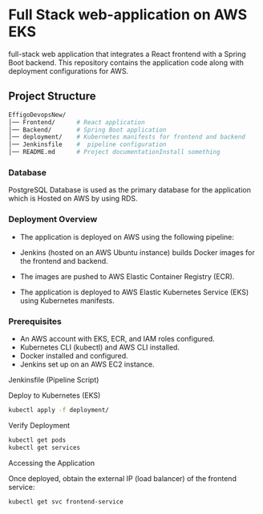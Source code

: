 # Full Stack web-application on AWS EKS

full-stack web application that integrates a React frontend with a Spring Boot backend. This repository contains the application code along with deployment configurations for AWS.

## Project Structure
```bash
EffigoDevopsNew/
│── Frontend/      # React application
│── Backend/       # Spring Boot application
│── deployment/    # Kubernetes manifests for frontend and backend
│── Jenkinsfile    #  pipeline configuration
│── README.md      # Project documentationInstall something
```

### Database

PostgreSQL Database is used as the primary database for the application which is Hosted on AWS by using RDS.




### Deployment Overview

- The application is deployed on AWS using the following pipeline:

- Jenkins (hosted on an AWS Ubuntu instance) builds Docker images for the frontend and backend.

- The images are pushed to AWS Elastic Container Registry (ECR).

- The application is deployed to AWS Elastic Kubernetes Service (EKS) using Kubernetes manifests.

### Prerequisites

- An AWS account with EKS, ECR, and IAM roles configured.
- Kubernetes CLI (kubectl) and AWS CLI installed.
- Docker installed and configured.
- Jenkins set up on an AWS EC2 instance.


Jenkinsfile (Pipeline Script)

Deploy to Kubernetes (EKS)
```bash
kubectl apply -f deployment/ 
```
Verify Deployment
```bash
kubectl get pods
kubectl get services
```
Accessing the Application

Once deployed, obtain the external IP (load balancer) of the frontend service:
```bash
kubectl get svc frontend-service
```

